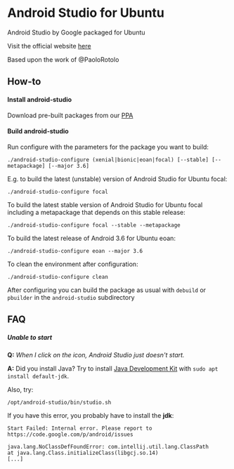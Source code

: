 Android Studio for Ubuntu
=====================

Android Studio by Google packaged for Ubuntu

Visit the official website [here](http://mfonville.github.io/android-studio)

Based upon the work of @PaoloRotolo

## How-to

#### Install android-studio
Download pre-built packages from our [PPA](https://launchpad.net/~maarten-fonville/+archive/ubuntu/android-studio)

#### Build android-studio
Run configure with the parameters for the package you want to build:
```
./android-studio-configure (xenial|bionic|eoan|focal) [--stable] [--metapackage] [--major 3.6]
```
E.g. to build the latest (unstable) version of Android Studio for Ubuntu focal:
```
./android-studio-configure focal
```
To build the latest stable version of Android Studio for Ubuntu focal including a metapackage that depends on this stable release:
```
./android-studio-configure focal --stable --metapackage
```
To build the latest release of Android 3.6 for Ubuntu eoan:
```
./android-studio-configure eoan --major 3.6
```
To clean the environment after configuration:
```
./android-studio-configure clean
```

After configuring you can build the package as usual with `debuild` or `pbuilder` in the `android-studio` subdirectory

## FAQ

##### Unable to start
**Q:** *When I click on the icon, Android Studio just doesn't start.*

**A:** Did you install Java? Try to install [Java Development Kit](http://packages.ubuntu.com/default-jdk) with `sudo apt install default-jdk`.

Also, try:
```
/opt/android-studio/bin/studio.sh
```
If you have this error, you probably have to install the **jdk**:
```
Start Failed: Internal error. Please report to https://code.google.com/p/android/issues

java.lang.NoClassDefFoundError: com.intellij.util.lang.ClassPath
at java.lang.Class.initializeClass(libgcj.so.14)
[...]
```
